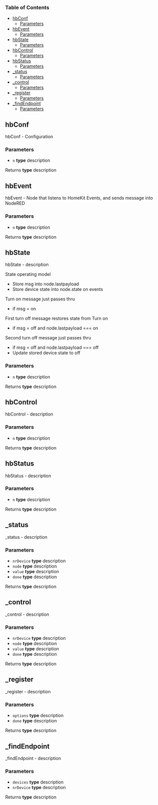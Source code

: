<!-- Generated by documentation.js. Update this documentation by updating the source code. -->

### Table of Contents

-   [hbConf][1]
    -   [Parameters][2]
-   [hbEvent][3]
    -   [Parameters][4]
-   [hbState][5]
    -   [Parameters][6]
-   [hbControl][7]
    -   [Parameters][8]
-   [hbStatus][9]
    -   [Parameters][10]
-   [\_status][11]
    -   [Parameters][12]
-   [\_control][13]
    -   [Parameters][14]
-   [\_register][15]
    -   [Parameters][16]
-   [\_findEndpoint][17]
    -   [Parameters][18]

## hbConf

hbConf - Configuration

### Parameters

-   `n` **type** description

Returns **type** description

## hbEvent

hbEvent - Node that listens to HomeKit Events, and sends message into NodeRED

### Parameters

-   `n` **type** description

Returns **type** description

## hbState

hbState - description

State operating model

-   Store msg into node.lastpayload
-   Store device state into node.state on events

Turn on message just passes thru

-   if msg = on

First turn off message restores state from Turn on

-   if msg = off and node.lastpayload === on

Second turn off message just passes thru

-   if msg = off and node.lastpayload === off
-   Update stored device state to off

### Parameters

-   `n` **type** description

Returns **type** description

## hbControl

hbControl - description

### Parameters

-   `n` **type** description

Returns **type** description

## hbStatus

hbStatus - description

### Parameters

-   `n` **type** description

Returns **type** description

## \_status

\_status - description

### Parameters

-   `nrDevice` **type** description
-   `node` **type** description
-   `value` **type** description
-   `done` **type** description

Returns **type** description

## \_control

\_control - description

### Parameters

-   `nrDevice` **type** description
-   `node` **type** description
-   `value` **type** description
-   `done` **type** description

Returns **type** description

## \_register

\_register - description

### Parameters

-   `options` **type** description
-   `done` **type** description

Returns **type** description

## \_findEndpoint

\_findEndpoint - description

### Parameters

-   `devices` **type** description
-   `nrDevice` **type** description

Returns **type** description

[1]: #hbconf

[2]: #parameters

[3]: #hbevent

[4]: #parameters-1

[5]: #hbstate

[6]: #parameters-2

[7]: #hbcontrol

[8]: #parameters-3

[9]: #hbstatus

[10]: #parameters-4

[11]: #_status

[12]: #parameters-5

[13]: #_control

[14]: #parameters-6

[15]: #_register

[16]: #parameters-7

[17]: #_findendpoint

[18]: #parameters-8
